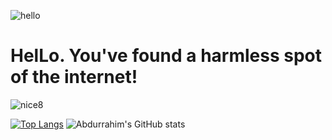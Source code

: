 
![hello](https://github.com/user-attachments/assets/caef101b-5934-491a-8037-3dba1dc9a3f6)

# HelLo. You've found a harmless spot of the internet!

![nice8](https://github.com/user-attachments/assets/53f704a0-553d-4470-96df-553595af32b5) 


[![Top Langs](https://github-readme-stats.vercel.app/api/top-langs/?username=abdurrahimagca&layout=donut)](https://github.com/abdurrahimagca/github-readme-stats)
![Abdurrahim's GitHub stats](https://github-readme-stats.vercel.app/api?username=abdurrahimagca&show_icons=true&theme=transparent)




